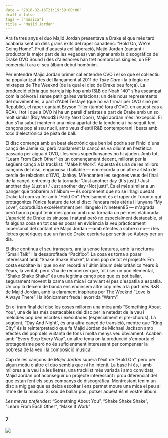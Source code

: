 ```yaml
---
date = "2016-02-16T21:19:39+00:00"
draft = false
tags = ["música"]
title = "Majid Jordan"
---
```

Ara fa tres anys el duo Majid Jordan presentava a Drake el que més tard acabaria sent un dels grans èxits del raper canadenc: “Hold On, We're Going Home”. Fruit d'aquesta col·laboració, Majid Jordan (cantant i productor la major part de les vegades) van signar amb la discogràfica de Drake OVO Sound i des d'aleshores han tret nombrosos singles, un EP comercial i ara el seu àlbum debut homònim.

<!-- more -->

Per entendre Majid Jordan primer cal entendre OVO i el so que el col·lectiu ha popularitzat des del llançament al 2011 de *Take Care* i la trilogia de mixtapes de The Weeknd (de la qual el disc de Drake beu força). La producció etèria que barreja hip hop amb R&B de Noah "40" s'ha escampat com la pólvora i sense patir gaires variacions: un dels nous representants del moviment és, a part d'Abel Tesfaye (que no va firmar per OVO sinó per Republic), el raper-cantant Bryson Tiller (també fora d'OVO, en aquest cas a RCA). I tot i que a OVO hi ha un parell d'artistes a part de Drake amb un so molt similar (Roy Wood$ i Party Next Door), Majid Jordan n'és l'excepció. El duo s'ha sabut mantenir una mica apartat de la tendència i ha seguit fent cançons pop al seu nucli, amb veus d'estil R&B contemporani i beats amb tocs d'electrònica de pista de ball. 

El disc comença amb un beat electrònic que ben bé podria ser l'inici d'una cançó de Jamie xx, però ràpidament la cançó es va diluint en l'estètica passada per aigua d'OVO, i les veus  superllunyanes no hi ajuden. Amb tot, “Learn From Each Other” és un començament decent, millorat per la següent cançó a la tracklist: “Make It Work”. Aquesta és una de les millors cançons del disc, enganxosa i ballable — em recorda a un altre artista del cercle de relacions d'OVO, Jahkoy. M'encanten les segones veus del final de la cançó, entremig de la tornada: “Just another day (It's just) / Just another day (Just a) / Just another day (Not just)”. És el més similar a un banger que trobarem a l'àlbum — és sorprenent que no se l'hagi quedat Drake tal com va fer amb “Hold On”. Precisament és el raper de Toronto qui protagonitza l'única feature de tot el disc: l'encara més etèria i llunyana “My Love”, coproduïda excel·lentment per Illangelo i Nineteen85 — m'agrada però hauria pogut tenir més ganxo amb una tornada un pèl més elaborada. L'aparició de Drake és sinuosa i natural però no especialment destacable, si fa alguna cosa en tot cas és posar en evidència la veu pràcticament impersonal del cantant de Majid Jordan —amb efectes a sobre o no— i les lletres genèriques que un fan de Drake escriuria per sentir-se Aubrey per un dia. 

El disc continua el seu transcurs, ara ja sense features, amb la nocturna “Small Talk” i la desaprofitada “Pacifico”. La cosa es torna a posar interessant amb “Shake Shake Shake”, la més pop de tot el projecte. Em costa escoltar-la i que no em recordi a l'últim àlbum dels britànics Years & Years, la veritat; però s'ha de reconèixer que, tot i ser un poc elemental, “Shake Shake Shake” és una legítima cançó pop que es pot ballar, segurament movent la cama una mica i canviant el pes d'espatlla a espatlla. Un cop la deixem de banda ens endinsem altre cop més a la part més R&B de Majid Jordan, amb la clarament inspirada per The Weeknd “Love Is Always There” i la irònicament freda i avorrida “Warm”.

En el tram final del disc les coses milloren una mica amb “Something About You”, una de les més destacables del disc per la netedat de la veu i melodies pop ben escrites i executades (especialment el pre-chorus). La següent, “Day And Night”, és una altra cançó de transició, mentre que “King City” és la reinterpretació que fa Majid Jordan de Michael Jackson amb efectes del pop dels vuitanta de fons i molta menys veu òbviament. Acaben amb “Every Step Every Way”, un altre tema on la producció s'emporta el protagonisme però no és suficientment interessant per compensar la pobresa de la veu i la composició musical.

Cap de les cançons de *Majid Jordan* supera l'èxit de “Hold On”, però per algun motiu o altre el duo sembla que ni ho intenti. La base hi és, i amb millores a la veu i a les lletres, una tracklist més variada i amb convidats, Majid Jordan pot aconseguir un projecte interessant i prou diferenciat del que estan fent els seus companys de discogràfica. Mentrestant tenim un disc a mig gas que es deixa escoltar i ens permet moure una mica el peu al ritme de la música. Si sou de ballar poc, potser aquest és el vostre àlbum.

*Les meves preferides*: “Something About You”, “Shake Shake Shake”, “Learn From Each Other”, “Make It Work”

### 7

<img id="splashFade" src="https://41.media.tumblr.com/5cd67be95b871dba49de6caa26e12364/tumblr_o2nsj7WQGg1u00ofno1_1280.png">